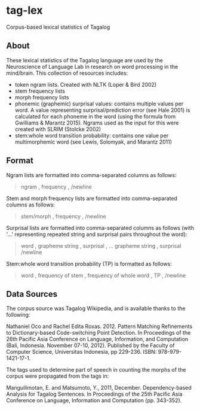 # tag-lex
Corpus-based lexical statistics of Tagalog

## About
These lexical statistics of the Tagalog language are used by the Neuroscience of Language Lab in research on word processing in the mind/brain. This collection of resources includes:
- token ngram lists. Created with NLTK (Loper & Bird 2002)
- stem frequency lists
- morph frequency lists
- phonemic (graphemic) surprisal values: contains multiple values per word. A value representing surprisal/prediction error (see Hale 2001) is calculated for each phoneme in the word (using the formula from Gwilliams & Marantz 2015). Ngrams used as the input for this were created with SLRIM (Stolcke 2002)
- stem:whole word transition probability: contains one value per multimorphemic word  (see Lewis, Solomyak, and Marantz 2011)

## Format
Ngram lists are formatted into comma-separated columns as follows:

> ngram , frequency , /newline

Stem and morph frequency lists are formatted into comma-separated columns as follows:

> stem/morph , frequency , /newline

Surprisal lists are formatted into comma-separated columns as follows (with '...' representing repeated string and surprisal pairs throughout the word):

> word , grapheme string , surprisal , ... grapheme string , surprisal /newline

Stem:whole word transition probability (TP) is formatted as follows:

> word , frequency of stem , frequency of whole word , TP , /newline

## Data Sources
The corpus source was Tagalog Wikipedia, and is available thanks to the following:

Nathaniel Oco and Rachel Edita Roxas. 2012. Pattern Matching Refinements to Dictionary-based Code-switching Point Detection. In Proceedings of the 26th Pacific Asia Conference on Language, Information, and Computation (Bali, Indonesia. November 07-10, 2012). Published by the Faculty of Computer Science, Universitas Indonesia, pp 229-236. ISBN: 978-979-1421-17-1.

The tags used to determine part of speech in counting the morphs of the corpus were propagated from the tags in:

Manguilimotan, E. and Matsumoto, Y., 2011, December. Dependency-based Analysis for Tagalog Sentences. In Proceedings of the 25th Pacific Asia Conference on Language, Information and Computation (pp. 343-352).
